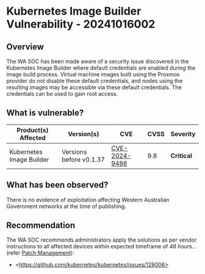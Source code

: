 # Kubernetes Image Builder Vulnerability - 20241016002

## Overview

The WA SOC has been made aware of a security issue discovered in the Kubernetes Image Builder where default credentials are enabled during the image build process. Virtual machine images built using the Proxmox provider do not disable these default credentials, and nodes using the resulting images may be accessible via these default credentials. The credentials can be used to gain root access.

## What is vulnerable?

| Product(s) Affected | Version(s) | CVE                                                                                                                                       | CVSS          | Severity                                                         |
| ------------------- | ---------- | ----------------------------------------------------------------------------------------------------------------------------------------- | ------------- | ---------------------------------------------------------------- |
| Kubernetes Image Builder      | Versions before v0.1.37    | [CVE-2024-9486](https://nvd.nist.gov/vuln/detail/CVE-2024-9486)                                                                         | 9.8           | **Critical**                                     |

## What has been observed?

There is no evidence of exploitation affecting Western Australian Government networks at the time of publishing.

## Recommendation

The WA SOC recommends administrators apply the solutions as per vendor instructions to all affected devices within expected timeframe of *48 hours...* (refer [Patch Management](../guidelines/patch-management.md)):

- \<https://github.com/kubernetes/kubernetes/issues/128006>
